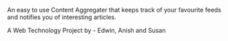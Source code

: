 An easy to use Content Aggregater that keeps track of your favourite feeds 
and notifies you of interesting articles.

A Web Technology Project by - Edwin, Anish and Susan
